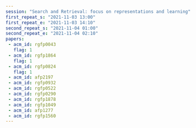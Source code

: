 ```yaml
---
session: "Search and Retrieval: focus on representations and learning"
first_repeat_s: "2021-11-03 13:00" 
first_repeat_e: "2021-11-03 14:10" 
second_repeat_s: "2021-11-04 01:00" 
second_repeat_e: "2021-11-04 02:10"
papers:
 - acm_id: rgfp0043
   flag: 1
 - acm_id: rgfp1864
   flag: 1
 - acm_id: rgfp0824
   flag: 1
 - acm_id: afp2197
 - acm_id: rgfp0932
 - acm_id: rgfp0522
 - acm_id: rgfp0290
 - acm_id: rgfp1878
 - acm_id: rgfp1049
 - acm_id: afp1277
 - acm_id: rgfp1560
---
```

